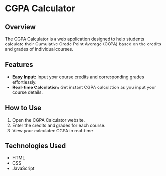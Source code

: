 # CGPA Calculator

## Overview

The CGPA Calculator is a web application designed to help students calculate their Cumulative Grade Point Average (CGPA) based on the credits and grades of individual courses.

## Features

- **Easy Input:** Input your course credits and corresponding grades effortlessly.
- **Real-time Calculation:** Get instant CGPA calculation as you input your course details.

## How to Use

1. Open the CGPA Calculator website.
2. Enter the credits and grades for each course.
3. View your calculated CGPA in real-time.

## Technologies Used

- HTML
- CSS
- JavaScript







